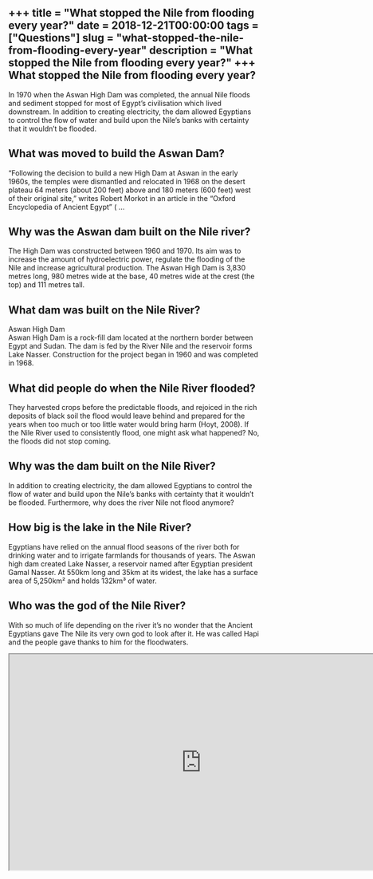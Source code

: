+++
title = "What stopped the Nile from flooding every year?"
date = 2018-12-21T00:00:00
tags = ["Questions"]
slug = "what-stopped-the-nile-from-flooding-every-year"
description = "What stopped the Nile from flooding every year?"
+++
What stopped the Nile from flooding every year?
-----------------------------------------------

In 1970 when the Aswan High Dam was completed, the annual Nile floods and sediment stopped for most of Egypt’s civilisation which lived downstream. In addition to creating electricity, the dam allowed Egyptians to control the flow of water and build upon the Nile’s banks with certainty that it wouldn’t be flooded.

What was moved to build the Aswan Dam?
--------------------------------------

“Following the decision to build a new High Dam at Aswan in the early 1960s, the temples were dismantled and relocated in 1968 on the desert plateau 64 meters (about 200 feet) above and 180 meters (600 feet) west of their original site,” writes Robert Morkot in an article in the “Oxford Encyclopedia of Ancient Egypt” ( …

Why was the Aswan dam built on the Nile river?
----------------------------------------------

The High Dam was constructed between 1960 and 1970. Its aim was to increase the amount of hydroelectric power, regulate the flooding of the Nile and increase agricultural production. The Aswan High Dam is 3,830 metres long, 980 metres wide at the base, 40 metres wide at the crest (the top) and 111 metres tall.

What dam was built on the Nile River?
-------------------------------------

Aswan High Dam  
Aswan High Dam is a rock-fill dam located at the northern border between Egypt and Sudan. The dam is fed by the River Nile and the reservoir forms Lake Nasser. Construction for the project began in 1960 and was completed in 1968.

What did people do when the Nile River flooded?
-----------------------------------------------

They harvested crops before the predictable floods, and rejoiced in the rich deposits of black soil the flood would leave behind and prepared for the years when too much or too little water would bring harm (Hoyt, 2008). If the Nile River used to consistently flood, one might ask what happened? No, the floods did not stop coming.

Why was the dam built on the Nile River?
----------------------------------------

In addition to creating electricity, the dam allowed Egyptians to control the flow of water and build upon the Nile’s banks with certainty that it wouldn’t be flooded. Furthermore, why does the river Nile not flood anymore?

How big is the lake in the Nile River?
--------------------------------------

Egyptians have relied on the annual flood seasons of the river both for drinking water and to irrigate farmlands for thousands of years. The Aswan high dam created Lake Nasser, a reservoir named after Egyptian president Gamal Nasser. At 550km long and 35km at its widest, the lake has a surface area of 5,250km² and holds 132km³ of water.

Who was the god of the Nile River?
----------------------------------

With so much of life depending on the river it’s no wonder that the Ancient Egyptians gave The Nile its very own god to look after it. He was called Hapi and the people gave thanks to him for the floodwaters.

<iframe allow="accelerometer; autoplay; clipboard-write; encrypted-media; gyroscope; picture-in-picture" allowfullscreen="" class="__youtube_prefs__  epyt-is-override  no-lazyload" data-no-lazy="1" data-origheight="433" data-origwidth="770" data-skipgform_ajax_framebjll="" height="433" id="_ytid_56115" loading="lazy" src="https://www.youtube.com/embed/Nk3gwFsb9eo?enablejsapi=1&autoplay=0&cc_load_policy=0&cc_lang_pref=&iv_load_policy=1&loop=0&modestbranding=0&rel=1&fs=1&playsinline=0&autohide=2&theme=dark&color=red&controls=1&" title="YouTube player" width="770"></iframe>
